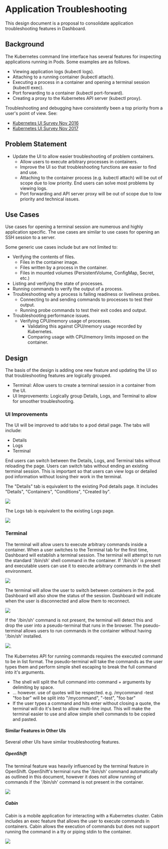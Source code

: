# Application Troubleshooting

This design document is a proposal to consolidate application troubleshooting features in Dashboard.

## Background

The Kubernetes command line interface has several features for inspecting applications running in Pods. Some examples are as follows.

- Viewing application logs (kubectl logs).
- Attaching to a running container (kubectl attach).
- Executing a process in a container and opening a terminal session (kubectl exec).
- Port forwarding to a container (kubectl port-forward).
- Creating a proxy to the Kubernetes API server (kubectl proxy).

Troubleshooting and debugging have consistently been a top priority from a user's point of view. See:

- [Kubernetes UI Survey Nov 2016](https://gerrit.cmss.com/BC-PaaS/backend/blob/master/docs/devel/images/kubecon-dashboard-survey-infographic-nov2017.png)
- [Kubernetes UI Survey Nov 2017](http://blog.kubernetes.io/2017/01/kubernetes-ux-survey-infographic.html)

## Problem Statement

- Update the UI to allow easier troubleshooting of problem containers.
  - Allow users to execute arbitrary processes in containers.
  - Improve the UI so that troubleshooting functions are easier to find and use.
  - Attaching to the container process (e.g. kubectl attach) will be out of scope due to low priority. End users can solve most problems by viewing logs. 
  - Port forwarding and API server proxy will be out of scope due to low priority and technical issues.

## Use Cases

Use cases for opening a terminal session are numerous and highly application specific. The use cases are similar to use cases for opening an SSH session to a server.

Some generic use cases include but are not limited to:

- Verifying the contents of files.
  - Files in the container image.
  - Files written by a process in the container.
  - Files in mounted volumes (PersistentVolume, ConfigMap, Secret, etc.)
- Listing and verifying the state of processes.
- Running commands to verify the output of a process.
- Troubleshooting why a process is failing readiness or liveliness probes.
  - Connecting to and sending commands to processes to test their output.
  - Running probe commands to test their exit codes and output.
- Troubleshooting performance issues.
  - Verifying CPU/memory usage of processes.
    - Validating this against CPU/memory usage recorded by Kubernetes.
    - Comparing usage with CPU/memory limits imposed on the container.

## Design

The basis of the design is adding one new feature and updating the UI so that troubleshooting features are logically grouped.

- Terminal: Allow users to create a terminal session in a container from the UI.
- UI Improvements: Logically group Details, Logs, and Terminal to allow for smoother troubleshooting.

### UI Improvements

The UI will be improved to add tabs to a pod detail page. The tabs will include:

- Details
- Logs
- Terminal

End users can switch between the Details, Logs, and Terminal tabs without reloading the page. Users can switch tabs without ending an existing terminal session. This is important so that users can view logs or detailed pod information without losing their work in the terminal.

The "Details" tab is equivalent to the existing Pod details page. It includes "Details", "Containers", "Conditions", "Created by".

![](mockups/24-01-2017-troubleshooting/details.png)

The Logs tab is equivalent to the existing Logs page.

![](mockups/24-01-2017-troubleshooting/logs.png)

### Terminal

The terminal will allow users to execute arbitrary commands inside a container. When a user switches to the Terminal tab for the first time, Dashboard will establish a terminal session. The terminal will attempt to run the standard '/bin/sh' shell command in the container. If '/bin/sh' is present and executable users can use it to execute arbitrary commands in the shell environment.

![](mockups/24-01-2017-troubleshooting/terminal.png)

The terminal will allow the user to switch between containers in the pod. Dashboard will also show the status of the session. Dashboard will indicate when the user is disconnected and allow them to reconnect.

![](mockups/24-01-2017-troubleshooting/disconnected.png)

If the '/bin/sh' command is not present, the terminal will detect this and drop the user into a pseudo-terminal that runs in the browser. The pseudo-terminal allows users to run commands in the container without having '/bin/sh' installed.

![](mockups/24-01-2017-troubleshooting/no-shell.png).

The Kubernetes API for running commands requires the executed command to be in list format. The pseudo-terminal will take the commands as the user types them and perform simple shell escaping to break the full command into it's arguments.
 
* The shell will split the full command into command + arguments by delimiting by space.
* ... however. use of quotes will be respected. e.g. /mycommand \-test "foo bar" will be split into "/mycommand", "-test", "foo bar"
* If the user types a command and hits enter without closing a quote, the terminal will do it's best to allow multi-line input. This will make the terminal easier to use and allow simple shell commands to be copied and pasted.

#### Similar Features in Other UIs

Several other UIs have similar troubleshooting features.

##### OpenShift

The terminal feature was heavily influenced by the terminal feature in OpenShift. OpenShift's terminal runs the '/bin/sh' command automatically as outlined in this document, however it does not allow running of commands if the '/bin/sh' command is not present in the container.

![](mockups/24-01-2017-troubleshooting/openshift.png)

##### Cabin

Cabin is a mobile application for interacting with a Kubernetes cluster. Cabin includes an exec feature that allows the user to execute commands in containers. Cabin allows the execution of commands but does not support running the command in a tty or piping stdin to the container.

![](mockups/24-01-2017-troubleshooting/cabin.png)
